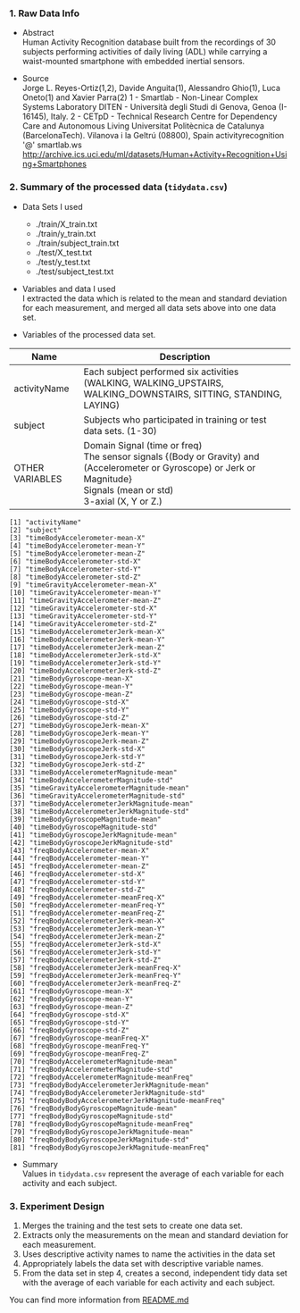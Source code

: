 ### 1. Raw Data Info

- Abstract <br/>
Human Activity Recognition database built from the recordings of 30 subjects performing activities of daily living (ADL) while carrying a waist-mounted smartphone with embedded inertial sensors.

- Source <br/>
Jorge L. Reyes-Ortiz(1,2), Davide Anguita(1), Alessandro Ghio(1), Luca Oneto(1) and Xavier Parra(2)
1 - Smartlab - Non-Linear Complex Systems Laboratory
DITEN - Università degli Studi di Genova, Genoa (I-16145), Italy. 
2 - CETpD - Technical Research Centre for Dependency Care and Autonomous Living
Universitat Politècnica de Catalunya (BarcelonaTech). Vilanova i la Geltrú (08800), Spain
activityrecognition '@' smartlab.ws <br/>
http://archive.ics.uci.edu/ml/datasets/Human+Activity+Recognition+Using+Smartphones


### 2. Summary of the processed data (`tidydata.csv`)

- Data Sets I used
  - ./train/X_train.txt
  - ./train/y_train.txt
  - ./train/subject_train.txt
  - ./test/X_test.txt
  - ./test/y_test.txt
  - ./test/subject_test.txt
 
- Variables and data I used
<br> I extracted the data which is related to the mean and standard deviation for each measurement, and merged all data sets above into one data set. 

- Variables of the processed data set.

|  Name  |  Description  |
| ---- | ---- |
|  activityName  |  Each subject performed six activities (WALKING, WALKING_UPSTAIRS, WALKING_DOWNSTAIRS, SITTING, STANDING, LAYING)  |
|  subject  | Subjects who participated in training or test data sets. (1-30)  |
| OTHER VARIABLES| Domain Signal (time or freq) <br> The sensor signals {(Body or Gravity) and (Accelerometer or Gyroscope) or Jerk or Magnitude} <br> Signals (mean or std) <br> 3-axial (X, Y or Z.) |

```
[1] "activityName"                                   
[2] "subject"                                        
[3] "timeBodyAccelerometer-mean-X"                   
[4] "timeBodyAccelerometer-mean-Y"                   
[5] "timeBodyAccelerometer-mean-Z"                   
[6] "timeBodyAccelerometer-std-X"                    
[7] "timeBodyAccelerometer-std-Y"                    
[8] "timeBodyAccelerometer-std-Z"                    
[9] "timeGravityAccelerometer-mean-X"                
[10] "timeGravityAccelerometer-mean-Y"                
[11] "timeGravityAccelerometer-mean-Z"                
[12] "timeGravityAccelerometer-std-X"                 
[13] "timeGravityAccelerometer-std-Y"                 
[14] "timeGravityAccelerometer-std-Z"                 
[15] "timeBodyAccelerometerJerk-mean-X"               
[16] "timeBodyAccelerometerJerk-mean-Y"               
[17] "timeBodyAccelerometerJerk-mean-Z"               
[18] "timeBodyAccelerometerJerk-std-X"                
[19] "timeBodyAccelerometerJerk-std-Y"                
[20] "timeBodyAccelerometerJerk-std-Z"                
[21] "timeBodyGyroscope-mean-X"                       
[22] "timeBodyGyroscope-mean-Y"                       
[23] "timeBodyGyroscope-mean-Z"                       
[24] "timeBodyGyroscope-std-X"                        
[25] "timeBodyGyroscope-std-Y"                        
[26] "timeBodyGyroscope-std-Z"                        
[27] "timeBodyGyroscopeJerk-mean-X"                   
[28] "timeBodyGyroscopeJerk-mean-Y"                   
[29] "timeBodyGyroscopeJerk-mean-Z"                   
[30] "timeBodyGyroscopeJerk-std-X"                    
[31] "timeBodyGyroscopeJerk-std-Y"                    
[32] "timeBodyGyroscopeJerk-std-Z"                    
[33] "timeBodyAccelerometerMagnitude-mean"            
[34] "timeBodyAccelerometerMagnitude-std"             
[35] "timeGravityAccelerometerMagnitude-mean"         
[36] "timeGravityAccelerometerMagnitude-std"          
[37] "timeBodyAccelerometerJerkMagnitude-mean"        
[38] "timeBodyAccelerometerJerkMagnitude-std"         
[39] "timeBodyGyroscopeMagnitude-mean"                
[40] "timeBodyGyroscopeMagnitude-std"                 
[41] "timeBodyGyroscopeJerkMagnitude-mean"            
[42] "timeBodyGyroscopeJerkMagnitude-std"             
[43] "freqBodyAccelerometer-mean-X"                   
[44] "freqBodyAccelerometer-mean-Y"                   
[45] "freqBodyAccelerometer-mean-Z"                   
[46] "freqBodyAccelerometer-std-X"                    
[47] "freqBodyAccelerometer-std-Y"                    
[48] "freqBodyAccelerometer-std-Z"                    
[49] "freqBodyAccelerometer-meanFreq-X"               
[50] "freqBodyAccelerometer-meanFreq-Y"               
[51] "freqBodyAccelerometer-meanFreq-Z"               
[52] "freqBodyAccelerometerJerk-mean-X"               
[53] "freqBodyAccelerometerJerk-mean-Y"               
[54] "freqBodyAccelerometerJerk-mean-Z"               
[55] "freqBodyAccelerometerJerk-std-X"                
[56] "freqBodyAccelerometerJerk-std-Y"                
[57] "freqBodyAccelerometerJerk-std-Z"                
[58] "freqBodyAccelerometerJerk-meanFreq-X"           
[59] "freqBodyAccelerometerJerk-meanFreq-Y"           
[60] "freqBodyAccelerometerJerk-meanFreq-Z"           
[61] "freqBodyGyroscope-mean-X"                       
[62] "freqBodyGyroscope-mean-Y"                       
[63] "freqBodyGyroscope-mean-Z"                       
[64] "freqBodyGyroscope-std-X"                        
[65] "freqBodyGyroscope-std-Y"                        
[66] "freqBodyGyroscope-std-Z"                        
[67] "freqBodyGyroscope-meanFreq-X"                   
[68] "freqBodyGyroscope-meanFreq-Y"                   
[69] "freqBodyGyroscope-meanFreq-Z"                   
[70] "freqBodyAccelerometerMagnitude-mean"            
[71] "freqBodyAccelerometerMagnitude-std"             
[72] "freqBodyAccelerometerMagnitude-meanFreq"        
[73] "freqBodyBodyAccelerometerJerkMagnitude-mean"    
[74] "freqBodyBodyAccelerometerJerkMagnitude-std"     
[75] "freqBodyBodyAccelerometerJerkMagnitude-meanFreq"
[76] "freqBodyBodyGyroscopeMagnitude-mean"            
[77] "freqBodyBodyGyroscopeMagnitude-std"             
[78] "freqBodyBodyGyroscopeMagnitude-meanFreq"        
[79] "freqBodyBodyGyroscopeJerkMagnitude-mean"        
[80] "freqBodyBodyGyroscopeJerkMagnitude-std"         
[81] "freqBodyBodyGyroscopeJerkMagnitude-meanFreq"
```

- Summary
<br> Values in `tidydata.csv` represent the average of each variable for each activity and each subject.


### 3. Experiment Design

1. Merges the training and the test sets to create one data set.
2. Extracts only the measurements on the mean and standard deviation for each measurement.
3. Uses descriptive activity names to name the activities in the data set
4. Appropriately labels the data set with descriptive variable names.
5. From the data set in step 4, creates a second, independent tidy data set with the average of each variable for each activity and each subject.

You can find more information from [README.md](https://github.com/hirkame/Getting-and-Cleaning-Data-Course-Project/blob/master/README.md)
